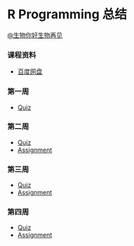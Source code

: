 R Programming 总结
===

[@生物你好生物再见](http://www.weibo.com/biobyelogy)


### 课程资料
- [百度网盘](http://pan.baidu.com/s/1qWsJrv2)

### 第一周
- [Quiz](./W01%20Quiz.md)

### 第二周
- [Quiz](./W02%20Quiz.md)
- [Assignment](./W02%20Assignment.md)

### 第三周
- [Quiz](./W03%20Quiz.md)
- [Assignment](./W03%20Assignment.md)

### 第四周
- [Quiz](./W04%20Quiz.md)
- [Assignment](./W04%20Assignment.md)
